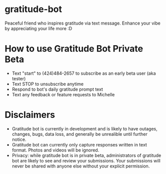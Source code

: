 # gratitude-bot
Peaceful friend who inspires gratitude via text message. Enhance your vibe by appreciating your life more :D

# How to use Gratitude Bot Private Beta
- Text "start" to (424)484-2657 to subscribe as an early beta user (aka tester)
- Text STOP to unsubscribe anytime
- Respond to bot's daily gratitude prompt text
- Text any feedback or feature requests to Michelle

# Disclaimers 
- Gratitude bot is currently in development and is likely to have outages, changes, bugs, data loss, and generally be unrealible until further notice.
- Gratitude bot can currently only capture responses written in text format. Photos and videos will be ignored.
- Privacy: while gratitude bot is in private beta, administrators of gratitude bot are likely to see and review your submissions. Your submissions will never be shared with anyone else without your explicit permission.


